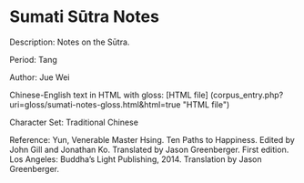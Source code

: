 # Sumati Sūtra Notes

Description: Notes on the Sūtra.

Period: Tang

Author: Jue Wei

Chinese-English text in HTML with gloss: [HTML file] (corpus_entry.php?uri=gloss/sumati-notes-gloss.html&html=true "HTML file")

Character Set: Traditional Chinese

Reference: 
Yun, Venerable Master Hsing. Ten Paths to Happiness. Edited by John Gill and Jonathan Ko. Translated by Jason Greenberger. First edition. Los Angeles: Buddha’s Light Publishing, 2014. Translation by Jason Greenberger.